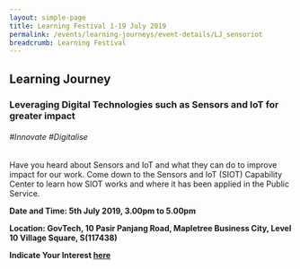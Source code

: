 ```yaml
---
layout: simple-page
title: Learning Festival 1-19 July 2019
permalink: /events/learning-journeys/event-details/LJ_sensoriot
breadcrumb: Learning Festival
---
```


## Learning Journey 
### Leveraging Digital Technologies such as Sensors and IoT for greater impact

###### _#Innovate #Digitalise_

Have you heard about Sensors and IoT and what they can do to improve impact for our work. Come down to the Sensors and IoT (SIOT) Capability Center to learn how SIOT works and where it has been applied in the Public Service.

**Date and Time: 5th July 2019, 3.00pm to 5.00pm** 

**Location: GovTech, 10 Pasir Panjang Road, Mapletree Business City, Level 10 Village Square, S(117438)** 

**Indicate Your Interest [here](https://www.eventbrite.sg/e/leveraging-digital-technologies-such-as-sensors-and-internet-of-things-iot-for-greater-impact-tickets-61990528339)** 

